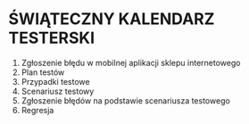 # ŚWIĄTECZNY KALENDARZ TESTERSKI

1. Zgłoszenie błędu w mobilnej aplikacji sklepu internetowego
2. Plan testów 
3. Przypadki testowe
4. Scenariusz testowy
5. Zgłoszenie błędów na podstawie scenariusza testowego
6. Regresja
